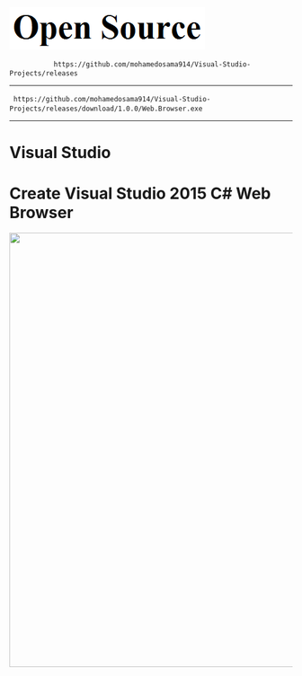  [![Build OpenSource](https://raw.githubusercontent.com/CreateDownloader/YouTubeDownloader/master/OpenSource.png)](https://github.com/mohamedosama914/Visual-Studio-Projects)

               https://github.com/mohamedosama914/Visual-Studio-Projects/releases
***
``  https://github.com/mohamedosama914/Visual-Studio-Projects/releases/download/1.0.0/Web.Browser.exe ``
***

# Visual Studio

# Create Visual Studio 2015 C# Web Browser 
<p><img src="http://c.top4top.net/p_356ojz4p1.png" alt="" width="999" height="774" /></p>
